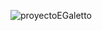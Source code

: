 ![proyectoEGaletto](https://github.com/Welschen/ElectronicaGaletto/assets/155784349/55849824-c72c-4b0c-bc89-47da64d0bf39)
